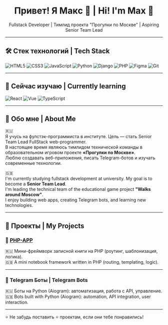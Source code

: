 <h1 align="center">Привет! Я Макc 👋 | Hi! I'm Max 👋</h1>

<p align="center">
  Fullstack Developer | Тимлид проекта "Прогулки по Москве" | Aspiring Senior Team Lead
</p>

---

## 🛠️ Стек технологий | Tech Stack

![HTML5](https://img.shields.io/badge/-HTML5-E34F26?logo=html5&logoColor=white)
![CSS3](https://img.shields.io/badge/-CSS3-1572B6?logo=css3&logoColor=white)
![JavaScript](https://img.shields.io/badge/-JavaScript-F7DF1E?logo=javascript&logoColor=black)
![Python](https://img.shields.io/badge/-Python-3776AB?logo=python&logoColor=white)
![Django](https://img.shields.io/badge/-Django-092E20?logo=django&logoColor=white)
![PHP](https://img.shields.io/badge/-PHP-777BB4?logo=php&logoColor=white)
![Figma](https://img.shields.io/badge/-Figma-F24E1E?logo=figma&logoColor=white)
![Git](https://img.shields.io/badge/-Git-F05032?logo=git&logoColor=white)

---

## 🌱 Сейчас изучаю | Currently learning

![React](https://img.shields.io/badge/-React-61DAFB?logo=react&logoColor=black)
![Vue](https://img.shields.io/badge/-Vue-4FC08D?logo=vue.js&logoColor=white)
![TypeScript](https://img.shields.io/badge/-TypeScript-3178C6?logo=typescript&logoColor=white)

---

## 🧠 Обо мне | About Me

🇷🇺  
Я учусь на фулстэк-программиста в институте. Цель — стать Senior Team Lead FullStack web-programmer.  
В настоящее время являюсь тимлидом технической команды в образовательном игровом проекте **«Прогулки по Москве»**.  
Люблю создавать веб-приложения, писать Telegram-ботов и изучать современные технологии.

🇬🇧  
I'm currently studying fullstack development at university. My goal is to become a **Senior Team Lead**.  
I'm leading the technical team of the educational game project **"Walks around Moscow"**.  
I enjoy building web apps, creating Telegram bots, and learning new technologies.

---

## 📂 Проекты | My Projects

### 📒 [PHP-APP](https://github.com/MaksOganesyan/php-app)
🇷🇺 Мини-фреймворк записной книги на PHP (роутинг, шаблонизация, логика).  
🇬🇧 A mini notebook framework written in PHP (routing, templating, logic).

---

### 🤖 Telegram Боты | Telegram Bots
🇷🇺 Боты на Python (Aiogram): автоматизация, работа с API, управление.  
🇬🇧 Bots built with Python (Aiogram): automation, API integration, user interaction.

---

⭐ Не забудь поставить ⭐ проектам, если они тебе понравились!
